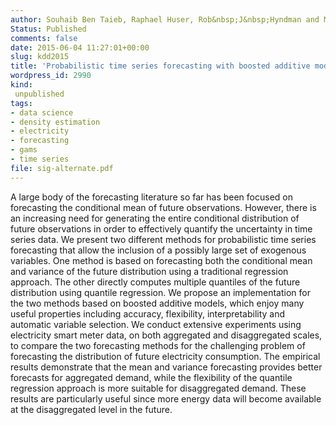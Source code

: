```yaml
---
author: Souhaib Ben Taieb, Raphael Huser, Rob&nbsp;J&nbsp;Hyndman and Marc G Genton
Status: Published
comments: false
date: 2015-06-04 11:27:01+00:00
slug: kdd2015
title: 'Probabilistic time series forecasting with boosted additive models: an application to smart meter data'
wordpress_id: 2990
kind:
 unpublished
tags:
- data science
- density estimation
- electricity
- forecasting
- gams
- time series
file: sig-alternate.pdf
---
```


A large body of the forecasting literature so far has been focused on forecasting the conditional mean of future observations. However, there is an increasing need for generating the entire conditional distribution of future observations in order to effectively quantify the uncertainty in time series data. We present two different methods for probabilistic time series forecasting that allow the inclusion of a possibly large set of exogenous variables. One method is based on forecasting both the conditional mean and variance of the future distribution using a traditional regression approach. The other directly computes multiple quantiles of the future distribution using quantile regression. We propose an implementation for the two methods based on boosted additive models, which enjoy many useful properties including accuracy, flexibility, interpretability and automatic variable selection. We conduct extensive experiments using electricity smart meter data, on both aggregated and disaggregated scales, to compare the two forecasting methods for the challenging problem of forecasting the distribution of future electricity consumption. The empirical results demonstrate that the mean and variance forecasting provides better forecasts for aggregated demand, while the flexibility of the quantile regression approach is more suitable for disaggregated demand. These results are particularly useful since more energy data will become available at the disaggregated level in the future.



